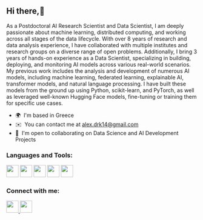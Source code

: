 ## Hi there,👋

As a Postdoctoral AI Research Scientist and Data Scientist, I am deeply passionate about machine learning, distributed computing, and working across all stages of the data lifecycle. With over 8 years of research and data analysis experience, I have collaborated with multiple institutes and research groups on a diverse range of open problems.
Additionally, I bring 3 years of hands-on experience as a Data Scientist, specializing in building, deploying, and monitoring AI models across various real-world scenarios.
My previous work includes the analysis and development of numerous AI models, including machine learning, federated learning, explainable AI, transformer models, and natural language processing. I have built these models from the ground up using Python, scikit-learn, and PyTorch, as well as leveraged well-known Hugging Face models, fine-tuning or training them for specific use cases.


*   🌍  I'm based in Greece
*   ✉️  You can contact me at [alex.drk14@gmail.com](mailto:alex.drk14@gmail.com)
*   🤝  I'm open to collaborating on Data Science and AI Development Projects


### Languages and Tools:
 <p align="left">
  <img height=32 src="https://cdn.jsdelivr.net/gh/devicons/devicon/icons/linux/linux-original.svg" />
  <img height=32 src="https://cdn.jsdelivr.net/gh/devicons/devicon/icons/python/python-original.svg" />
  <img height=32 src="https://cdn.jsdelivr.net/gh/devicons/devicon/icons/pytorch/pytorch-original.svg" />
  <img height=32 src="https://cdn.jsdelivr.net/gh/devicons/devicon/icons/tensorflow/tensorflow-original.svg" />
  <img height=32 src="https://cdn.jsdelivr.net/gh/devicons/devicon/icons/bash/bash-original.svg" />
</p>
                   
### Connect with me:

 <p align="left">
      <a href="https://github.com/alexdrk14" target="_blank" rel="noreferrer">
      <picture>
      <source media="(prefers-color-scheme: dark)" srcset="https://raw.githubusercontent.com/danielcranney/readme-generator/main/public/icons/socials/github-dark.svg" />
      <source media="(prefers-color-scheme: light)" srcset="https://raw.githubusercontent.com/danielcranney/readme-generator/main/public/icons/socials/github.svg" />
      <img src="https://raw.githubusercontent.com/danielcranney/readme-generator/main/public/icons/socials/github.svg" width="32" height="32" />
      </picture>
      </a>
      <a href="https://www.linkedin.com/in/alexandershevtsov/" target="_blank" rel="noreferrer">
      <picture>
      <source media="(prefers-color-scheme: dark)" srcset="https://raw.githubusercontent.com/danielcranney/readme-generator/main/public/icons/socials/linkedin-dark.svg" />
      <source media="(prefers-color-scheme: light)" srcset="https://raw.githubusercontent.com/danielcranney/readme-generator/main/public/icons/socials/linkedin.svg" />
      <img src="https://raw.githubusercontent.com/danielcranney/readme-generator/main/public/icons/socials/linkedin.svg" width="32" height="32" />
      </picture>
      </a>
 </p>
